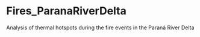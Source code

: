 # Fires_ParanaRiverDelta
Analysis of thermal hotspots during the fire events in the Paraná River Delta
